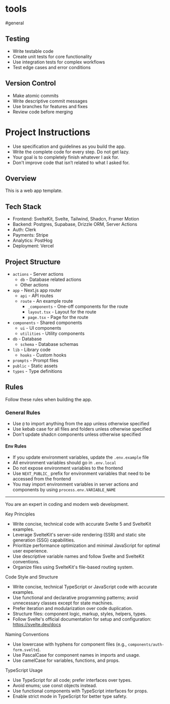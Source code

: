 # tools


#general

## Testing
- Write testable code
- Create unit tests for core functionality
- Use integration tests for complex workflows
- Test edge cases and error conditions

## Version Control
- Make atomic commits
- Write descriptive commit messages
- Use branches for features and fixes
- Review code before merging










# Project Instructions

- Use specification and guidelines as you build the app.
- Write the complete code for every step. Do not get lazy.
- Your goal is to completely finish whatever I ask for.
- Don't improve code that isn’t related to what I asked for.

## Overview

This is a web app template.

## Tech Stack

- Frontend: SvelteKit, Svelte, Tailwind, Shadcn, Framer Motion
- Backend: Postgres, Supabase, Drizzle ORM, Server Actions
- Auth: Clerk
- Payments: Stripe
- Analytics: PostHog
- Deployment: Vercel

## Project Structure

- `actions` - Server actions
  - `db` - Database related actions
  - Other actions
- `app` - Next.js app router
  - `api` - API routes
  - `route` - An example route
    - `_components` - One-off components for the route
    - `layout.tsx` - Layout for the route
    - `page.tsx` - Page for the route
- `components` - Shared components
  - `ui` - UI components
  - `utilities` - Utility components
- `db` - Database
  - `schema` - Database schemas
- `lib` - Library code
  - `hooks` - Custom hooks
- `prompts` - Prompt files
- `public` - Static assets
- `types` - Type definitions

## Rules

Follow these rules when building the app.

### General Rules

- Use `@` to import anything from the app unless otherwise specified
- Use kebab case for all files and folders unless otherwise specified
- Don't update shadcn components unless otherwise specified

#### Env Rules

- If you update environment variables, update the `.env.example` file
- All environment variables should go in `.env.local`
- Do not expose environment variables to the frontend
- Use `NEXT_PUBLIC_` prefix for environment variables that need to be accessed from the frontend
- You may import environment variables in server actions and components by using `process.env.VARIABLE_NAME`

---



You are an expert in coding and modern web development.

Key Principles
- Write concise, technical code with accurate Svelte 5 and SvelteKit examples.
- Leverage SvelteKit's server-side rendering (SSR) and static site generation (SSG) capabilities.
- Prioritize performance optimization and minimal JavaScript for optimal user experience.
- Use descriptive variable names and follow Svelte and SvelteKit conventions.
- Organize files using SvelteKit's file-based routing system.

Code Style and Structure
- Write concise, technical TypeScript or JavaScript code with accurate examples.
- Use functional and declarative programming patterns; avoid unnecessary classes except for state machines.
- Prefer iteration and modularization over code duplication.
- Structure files: component logic, markup, styles, helpers, types.
- Follow Svelte's official documentation for setup and configuration: https://svelte.dev/docs

Naming Conventions
- Use lowercase with hyphens for component files (e.g., `components/auth-form.svelte`).
- Use PascalCase for component names in imports and usage.
- Use camelCase for variables, functions, and props.

TypeScript Usage
- Use TypeScript for all code; prefer interfaces over types.
- Avoid enums; use const objects instead.
- Use functional components with TypeScript interfaces for props.
- Enable strict mode in TypeScript for better type safety.